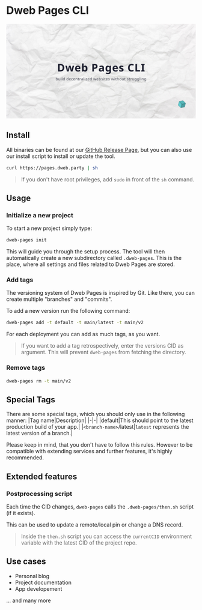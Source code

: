# Dweb Pages CLI
![Hero image](preview.png)
## Install
All binaries can be found at our [GitHub Release Page](https://github.com/alexanderschau/dweb-pages-cli/releases), but you can also use our install script to install or update the tool.
```sh
curl https://pages.dweb.party | sh
```
> If you don't have root privileges, add `sudo` in front of the `sh` command.
## Usage
### Initialize a new project
To start a new project simply type:
```sh
dweb-pages init
```
This will guide you through the setup process. The tool will then automatically create a new subdirectory called `.dweb-pages`. This is the place, where all settings and files related to Dweb Pages are stored.
### Add tags
The versioning system of Dweb Pages is inspired by Git. Like there, you can create multiple "branches" and "commits".

To add a new version run the following command:
```sh
dweb-pages add -t default -t main/latest -t main/v2
```
For each deployment you can add as much tags, as you want.
> If you want to add a tag retrospectively, enter the versions CID as argument. This will prevent `dweb-pages` from fetching the directory.
### Remove tags
```sh
dweb-pages rm -t main/v2
```
## Special Tags
There are some special tags, which you should only use in the following manner:
|Tag name|Description|
|-|-|
|default|This should point to the latest production build of your app.|
|`<branch-name>`/latest|`latest` represents the latest version of a branch.|

Please keep in mind, that you don't have to follow this rules. However to be compatible with extending services and further features, it's highly recommended.
## Extended features
### Postprocessing script
Each time the CID changes, `dweb-pages` calls the `.dweb-pages/then.sh` script (if it exists).

This can be used to update a remote/local pin or change a DNS record.
> Inside the `then.sh` script you can access the `currentCID` environment variable with the latest CID of the project repo.
## Use cases
- Personal blog
- Project documentation
- App developement

... and many more